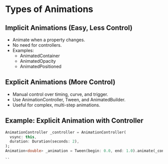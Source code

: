 # Types of Animations
## Implicit Animations (Easy, Less Control)

- Animate when a property changes.
- No need for controllers.
- Examples:
    - AnimatedContainer
    - AnimatedOpacity
    - AnimatedPositioned

## Explicit Animations (More Control)
- Manual control over timing, curve, and trigger.
- Use AnimationController, Tween, and AnimatedBuilder.
- Useful for complex, multi-step animations.

## Example: Explicit Animation with Controller
```dart
AnimationController _controller = AnimationController(
  vsync: this,
  duration: Duration(seconds: 2),
);
Animation<double> _animation = Tween(begin: 0.0, end: 1.0).animate(_controller);

``
